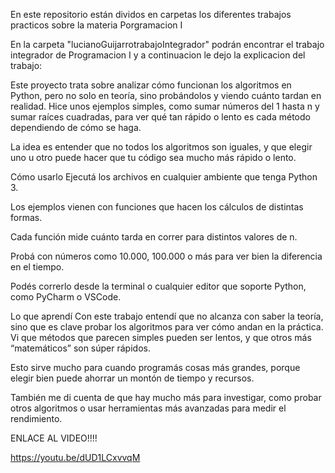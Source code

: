 En este repositorio están dividos en carpetas los diferentes trabajos practicos sobre la materia Porgramacion I

En la carpeta "lucianoGuijarrotrabajoIntegrador" podrán encontrar el trabajo integrador de Programacion I y a continuacion le dejo la explicacion del trabajo:

Este proyecto trata sobre analizar cómo funcionan los algoritmos en Python, pero no solo en teoría, sino probándolos y viendo cuánto tardan en realidad. Hice unos ejemplos simples, como sumar números del 1 hasta n y sumar raíces cuadradas, para ver qué tan rápido o lento es cada método dependiendo de cómo se haga.

La idea es entender que no todos los algoritmos son iguales, y que elegir uno u otro puede hacer que tu código sea mucho más rápido o lento.

Cómo usarlo
Ejecutá los archivos en cualquier ambiente que tenga Python 3.

Los ejemplos vienen con funciones que hacen los cálculos de distintas formas.

Cada función mide cuánto tarda en correr para distintos valores de n.

Probá con números como 10.000, 100.000 o más para ver bien la diferencia en el tiempo.

Podés correrlo desde la terminal o cualquier editor que soporte Python, como PyCharm o VSCode.

Lo que aprendí
Con este trabajo entendí que no alcanza con saber la teoría, sino que es clave probar los algoritmos para ver cómo andan en la práctica. Vi que métodos que parecen simples pueden ser lentos, y que otros más “matemáticos” son súper rápidos.

Esto sirve mucho para cuando programás cosas más grandes, porque elegir bien puede ahorrar un montón de tiempo y recursos.

También me di cuenta de que hay mucho más para investigar, como probar otros algoritmos o usar herramientas más avanzadas para medir el rendimiento.

ENLACE AL VIDEO!!!!

https://youtu.be/dUD1LCxvvqM


